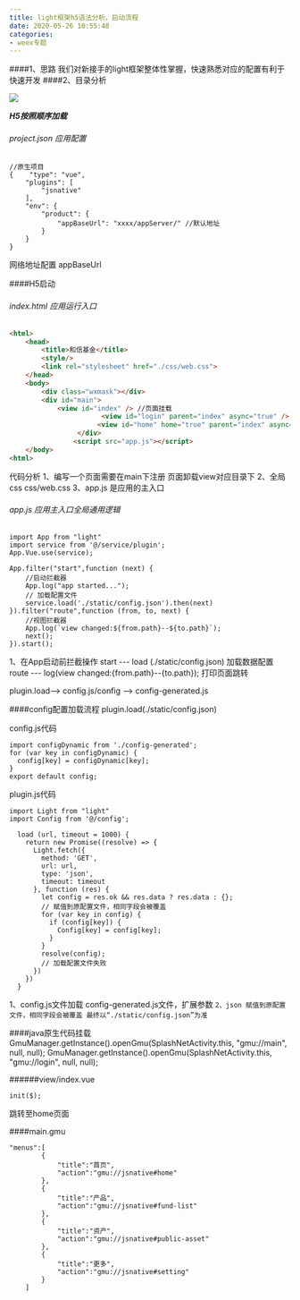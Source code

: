 ```yaml
---
title: light框架h5语法分析，启动流程
date: 2020-05-26 10:55:48
categories:
- weex专题
---
```

####1、思路
我们对新接手的light框架整体性掌握，快速熟悉对应的配置有利于快速开发
####2、目录分析

![](https://upload-images.jianshu.io/upload_images/5526061-db667a9fa50879a9.png?imageMogr2/auto-orient/strip%7CimageView2/2/w/1240)

***H5按照顺序加载***
######  project.json  应用配置
```
//原生项目
{    "type": "vue",
    "plugins": [
        "jsnative"
    ],
    "env": {
        "product": {
            "appBaseUrl": "xxxx/appServer/" //默认地址
        }
    }
}
```
网络地址配置
appBaseUrl

####H5启动

###### index.html  应用运行入口
```html
<html>
    <head>
        <title>和信基金</title>
        <style/>
        <link rel="stylesheet" href="./css/web.css">
    </head>
	<body>
		<div class="wxmask"></div>
		<div id="main">
			<view id="index" /> //页面挂载
                       <view id="login" parent="index" async="true" />
                      <view id="home" home="true" parent="index" async="true"/>
                 </div>
                <script src="app.js"></script>
	</body>
<html>
```
代码分析
1、编写一个页面需要在main下注册
      页面卸载view对应目录下
2、全局css  css/web.css
3、app.js 是应用的主入口

###### app.js 应用主入口全局通用逻辑
```
import App from "light"
import service from '@/service/plugin';
App.Vue.use(service);

App.filter("start",function (next) {
    //启动拦截器
    App.log("app started...");
	// 加载配置文件
    service.load('./static/config.json').then(next)
}).filter("route",function (from, to, next) {
    //视图拦截器
    App.log(`view changed:${from.path}--${to.path}`);
    next();
}).start();
```
1、在App启动前拦截操作
start --- load (./static/config.json)  加载数据配置
route --- log(view changed:{from.path}--{to.path}); 打印页面跳转

plugin.load--> config.js/config --> config-generated.js

####config配置加载流程
plugin.load(./static/config.json)

config.js代码
```
import configDynamic from './config-generated';
for (var key in configDynamic) {
  config[key] = configDynamic[key];
}
export default config;
```

plugin.js代码
```
import Light from "light"
import Config from '@/config';

  load (url, timeout = 1000) {
    return new Promise((resolve) => {
      Light.fetch({
        method: 'GET',
        url: url,
        type: 'json',
        timeout: timeout
      }, function (res) {
        let config = res.ok && res.data ? res.data : {};
        // 赋值到原配置文件，相同字段会被覆盖
        for (var key in config) {
          if (config[key]) {
            Config[key] = config[key];
          }
        }
        resolve(config);
        // 加载配置文件失败
      })
    })
  }
```

1、config.js文件加载 config-generated.js文件，扩展参数
`2、json 赋值到原配置文件，相同字段会被覆盖
最终以“./static/config.json”为准`

####java原生代码挂载
GmuManager.getInstance().openGmu(SplashNetActivity.this, "gmu://main", null, null);
GmuManager.getInstance().openGmu(SplashNetActivity.this, "gmu://login", null, null);

######view/index.vue
```
init($);
```
跳转至home页面

####main.gmu
```
"menus":[
        {
            "title":"首页",
            "action":"gmu://jsnative#home"
        },
        {
            "title":"产品",
            "action":"gmu://jsnative#fund-list"
        },
        {
            "title":"资产",
            "action":"gmu://jsnative#public-asset"
        },
        {
            "title":"更多",
            "action":"gmu://jsnative#setting"
        }
    ]
```
